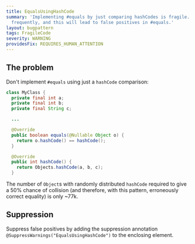 ```yaml
---
title: EqualsUsingHashCode
summary: 'Implementing #equals by just comparing hashCodes is fragile. Hashes collide
  frequently, and this will lead to false positives in #equals.'
layout: bugpattern
tags: FragileCode
severity: WARNING
providesFix: REQUIRES_HUMAN_ATTENTION
---
```


<!--
*** AUTO-GENERATED, DO NOT MODIFY ***
To make changes, edit the @BugPattern annotation or the explanation in docs/bugpattern.
-->

## The problem
Don't implement `#equals` using just a `hashCode` comparison:

```java
class MyClass {
  private final int a;
  private final int b;
  private final String c;

  ...

  @Override
  public boolean equals(@Nullable Object o) {
    return o.hashCode() == hashCode();
  }

  @Override
  public int hashCode() {
    return Objects.hashCode(a, b, c);
  }
```

The number of `Object`s with randomly distributed `hashCode` required to give a
50% chance of collision (and therefore, with this pattern, erroneously correct
equality) is only ~77k.

## Suppression
Suppress false positives by adding the suppression annotation `@SuppressWarnings("EqualsUsingHashCode")` to the enclosing element.
